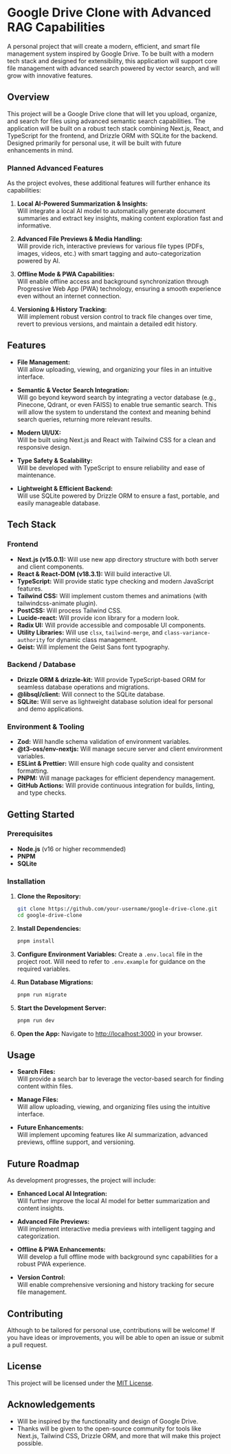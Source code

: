 # Google Drive Clone with Advanced RAG Capabilities

A personal project that will create a modern, efficient, and smart file management system inspired by Google Drive. To be built with a modern tech stack and designed for extensibility, this application will support core file management with advanced search powered by vector search, and will grow with innovative features.

## Overview

This project will be a Google Drive clone that will let you upload, organize, and search for files using advanced semantic search capabilities. The application will be built on a robust tech stack combining Next.js, React, and TypeScript for the frontend, and Drizzle ORM with SQLite for the backend. Designed primarily for personal use, it will be built with future enhancements in mind.

### Planned Advanced Features

As the project evolves, these additional features will further enhance its capabilities:

1. **Local AI-Powered Summarization & Insights:**  
   Will integrate a local AI model to automatically generate document summaries and extract key insights, making content exploration fast and informative.

2. **Advanced File Previews & Media Handling:**  
   Will provide rich, interactive previews for various file types (PDFs, images, videos, etc.) with smart tagging and auto-categorization powered by AI.

3. **Offline Mode & PWA Capabilities:**  
   Will enable offline access and background synchronization through Progressive Web App (PWA) technology, ensuring a smooth experience even without an internet connection.

4. **Versioning & History Tracking:**  
   Will implement robust version control to track file changes over time, revert to previous versions, and maintain a detailed edit history.

## Features

- **File Management:**  
  Will allow uploading, viewing, and organizing your files in an intuitive interface.

- **Semantic & Vector Search Integration:**  
  Will go beyond keyword search by integrating a vector database (e.g., Pinecone, Qdrant, or even FAISS) to enable true semantic search. This will allow the system to understand the context and meaning behind search queries, returning more relevant results.

- **Modern UI/UX:**  
  Will be built using Next.js and React with Tailwind CSS for a clean and responsive design.

- **Type Safety & Scalability:**  
  Will be developed with TypeScript to ensure reliability and ease of maintenance.

- **Lightweight & Efficient Backend:**  
  Will use SQLite powered by Drizzle ORM to ensure a fast, portable, and easily manageable database.

## Tech Stack

### Frontend
- **Next.js (v15.0.1):** Will use new app directory structure with both server and client components.
- **React & React-DOM (v18.3.1):** Will build interactive UI.
- **TypeScript:** Will provide static type checking and modern JavaScript features.
- **Tailwind CSS:** Will implement custom themes and animations (with tailwindcss-animate plugin).
- **PostCSS:** Will process Tailwind CSS.
- **Lucide-react:** Will provide icon library for a modern look.
- **Radix UI:** Will provide accessible and composable UI components.
- **Utility Libraries:** Will use `clsx`, `tailwind-merge`, and `class-variance-authority` for dynamic class management.
- **Geist:** Will implement the Geist Sans font typography.

### Backend / Database
- **Drizzle ORM & drizzle-kit:** Will provide TypeScript-based ORM for seamless database operations and migrations.
- **@libsql/client:** Will connect to the SQLite database.
- **SQLite:** Will serve as lightweight database solution ideal for personal and demo applications.

### Environment & Tooling
- **Zod:** Will handle schema validation of environment variables.
- **@t3-oss/env-nextjs:** Will manage secure server and client environment variables.
- **ESLint & Prettier:** Will ensure high code quality and consistent formatting.
- **PNPM:** Will manage packages for efficient dependency management.
- **GitHub Actions:** Will provide continuous integration for builds, linting, and type checks.

## Getting Started

### Prerequisites
- **Node.js** (v16 or higher recommended)
- **PNPM**
- **SQLite**

### Installation

1. **Clone the Repository:**
   ```bash
   git clone https://github.com/your-username/google-drive-clone.git
   cd google-drive-clone
   ```

2. **Install Dependencies:**
   ```bash
   pnpm install
   ```

3. **Configure Environment Variables:**
   Create a `.env.local` file in the project root. Will need to refer to `.env.example` for guidance on the required variables.

4. **Run Database Migrations:**
   ```bash
   pnpm run migrate
   ```

5. **Start the Development Server:**
   ```bash
   pnpm run dev
   ```

6. **Open the App:**
   Navigate to [http://localhost:3000](http://localhost:3000) in your browser.

## Usage

- **Search Files:**  
  Will provide a search bar to leverage the vector-based search for finding content within files.

- **Manage Files:**  
  Will allow uploading, viewing, and organizing files using the intuitive interface.

- **Future Enhancements:**  
  Will implement upcoming features like AI summarization, advanced previews, offline support, and versioning.

## Future Roadmap

As development progresses, the project will include:

- **Enhanced Local AI Integration:**  
  Will further improve the local AI model for better summarization and content insights.

- **Advanced File Previews:**  
  Will implement interactive media previews with intelligent tagging and categorization.

- **Offline & PWA Enhancements:**  
  Will develop a full offline mode with background sync capabilities for a robust PWA experience.

- **Version Control:**  
  Will enable comprehensive versioning and history tracking for secure file management.

## Contributing

Although to be tailored for personal use, contributions will be welcome! If you have ideas or improvements, you will be able to open an issue or submit a pull request.

## License

This project will be licensed under the [MIT License](LICENSE).

## Acknowledgements

- Will be inspired by the functionality and design of Google Drive.
- Thanks will be given to the open-source community for tools like Next.js, Tailwind CSS, Drizzle ORM, and more that will make this project possible.